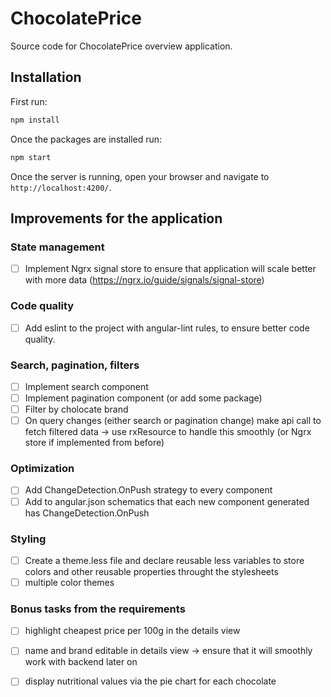 # ChocolatePrice

Source code for ChocolatePrice overview application.

## Installation

First run:

```bash
npm install
```

Once the packages are installed run:

```bash
npm start
```

Once the server is running, open your browser and navigate to `http://localhost:4200/`.

## Improvements for the application

### State management

- [ ] Implement Ngrx signal store to ensure that application will scale better with more data (https://ngrx.io/guide/signals/signal-store)

### Code quality

- [ ] Add eslint to the project with angular-lint rules, to ensure better code quality.

### Search, pagination, filters

- [ ] Implement search component
- [ ] Implement pagination component (or add some package)
- [ ] Filter by cholocate brand
- [ ] On query changes (either search or pagination change) make api call to fetch filtered data -> use rxResource to handle this smoothly (or Ngrx store if implemented from before)

### Optimization

- [ ] Add ChangeDetection.OnPush strategy to every component
- [ ] Add to angular.json schematics that each new component generated has ChangeDetection.OnPush

### Styling

- [ ] Create a theme.less file and declare reusable less variables to store colors and other reusable properties throught the stylesheets
- [ ] multiple color themes

### Bonus tasks from the requirements

- [ ] highlight cheapest price per 100g in the details view
- [ ] name and brand editable in details view -> ensure that it will smoothly work with backend later on
- [ ] display nutritional values via the pie chart for each chocolate


